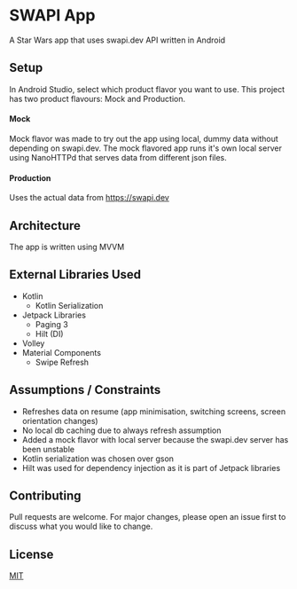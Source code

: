 # SWAPI App

A Star Wars app that uses swapi.dev API written in Android

## Setup

In Android Studio, select which product flavor you want to use.
This project has two product flavours: Mock and Production.

#### Mock
Mock flavor was made to try out the app using local, dummy data without depending on swapi.dev. The mock flavored app runs it's own local server using NanoHTTPd that serves data from different json files.

#### Production
Uses the actual data from https://swapi.dev

## Architecture
The app is written using MVVM

## External Libraries Used
- Kotlin
    -  Kotlin Serialization
- Jetpack Libraries
    - Paging 3
    - Hilt (DI)
- Volley
- Material Components
    - Swipe Refresh
    
## Assumptions / Constraints
- Refreshes data on resume (app minimisation, switching screens, screen orientation changes)
- No local db caching due to always refresh assumption 
- Added a mock flavor with local server because the swapi.dev server has been unstable
- Kotlin serialization was chosen over gson
- Hilt was used for dependency injection as it is part of Jetpack libraries


## Contributing
Pull requests are welcome. For major changes, please open an issue first to discuss what you would like to change.

## License
[MIT](https://choosealicense.com/licenses/mit/)